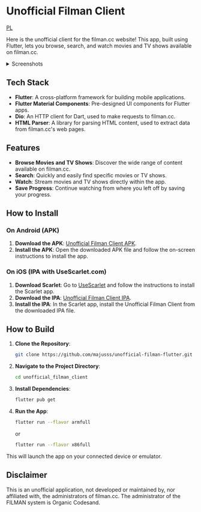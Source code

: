 # Unofficial Filman Client

[PL](https://github.com/majusss/unofficial-filman-flutter/blob/main/README_PL.md)

Here is the unofficial client for the filman.cc website! This app, built using Flutter, lets you browse, search, and watch movies and TV shows available on filman.cc.

<details>
 <summary>Screenshots</summary>
  
  ![Home Page](https://i.imgur.com/hD4gAN0.png "Home Page")
  ![Search](https://i.imgur.com/9QKYVPM.png "Search")
  ![Watch History](https://i.imgur.com/uvjI0ox.png "Watch History")
  ![Movie Details](https://i.imgur.com/NlVu21l.png "Movie Details")
  ![Episode List](https://i.imgur.com/n7leAiG.png "Episode List")
  ![Player](https://i.imgur.com/5EwrYAs.png "Player")
</details>

## Tech Stack

- **Flutter**: A cross-platform framework for building mobile applications.
- **Flutter Material Components**: Pre-designed UI components for Flutter apps.
- **Dio**: An HTTP client for Dart, used to make requests to filman.cc.
- **HTML Parser**: A library for parsing HTML content, used to extract data from filman.cc's web pages.

## Features

- **Browse Movies and TV Shows**: Discover the wide range of content available on filman.cc.
- **Search**: Quickly and easily find specific movies or TV shows.
- **Watch**: Stream movies and TV shows directly within the app.
- **Save Progress**: Continue watching from where you left off by saving your progress.

## How to Install

### On Android (APK)

1. **Download the APK**: [Unofficial Filman Client APK](https://github.com/majusss/unofficial-filman-flutter/releases).
2. **Install the APK**: Open the downloaded APK file and follow the on-screen instructions to install the app.

### On iOS (IPA with UseScarlet.com)

1. **Download Scarlet**: Go to [UseScarlet](https://usescarlet.com) and follow the instructions to install the Scarlet app.
2. **Download the IPA**: [Unofficial Filman Client IPA](https://github.com/majusss/unofficial-filman-flutter/releases).
3. **Install the IPA**: In the Scarlet app, install the Unofficial Filman Client from the downloaded IPA file.

## How to Build

1. **Clone the Repository**:

   ```bash
   git clone https://github.com/majusss/unofficial-filman-flutter.git unofficial_filman_client
   ```

2. **Navigate to the Project Directory**:

   ```bash
   cd unofficial_filman_client
   ```

3. **Install Dependencies**:

   ```bash
   flutter pub get
   ```

4. **Run the App**:

   ```bash
   flutter run --flavor armfull
   ```
   or
   ```bash
   flutter run --flavor x86full
   ```

This will launch the app on your connected device or emulator.

## Disclaimer

This is an unofficial application, not developed or maintained by, nor affiliated with, the administrators of filman.cc. The administrator of the FILMAN system is Organic Codesand.
